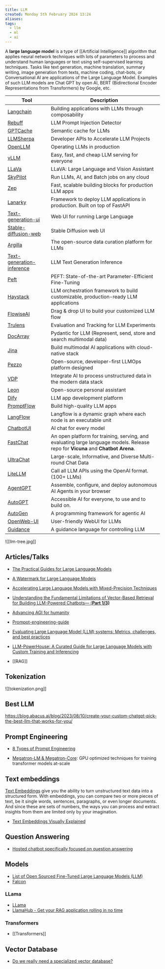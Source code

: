 ```yaml
---
title: LLM
created: Monday 5th February 2024 13:24
aliases: 
tags:
  - llm
  - ml
  - ai
---
```

A **large language model** is a type of [[Artificial Intelligence]] algorithm that applies neural network techniques with lots of parameters to process and understand human languages or text using self-supervised learning techniques. Tasks like text generation, machine translation, summary writing, image generation from texts, machine coding, chat-bots, or Conversational AI are applications of the Large Language Model. Examples of such LLM models are Chat GPT by open AI, BERT (Bidirectional Encoder Representations from Transformers) by Google, etc.

| Tool                                                                                  | Description                                                                                                                      |
| ------------------------------------------------------------------------------------- | -------------------------------------------------------------------------------------------------------------------------------- |
| [Langchain](https://github.com/hwchase17/langchain)                                   | Building applications with LLMs through composability                                                                            |
| [Rebuff](https://github.com/woop/rebuff)                                              | LLM Prompt Injection Detector                                                                                                    |
| [GPTCache](https://github.com/zilliztech/GPTCache)                                    | Semantic cache for LLMs                                                                                                          |
| [LLMSherpa](https://github.com/nlmatics/llmsherpa)                                    | Developer APIs to Accelerate LLM Projects                                                                                        |
| [OpenLLM](https://github.com/bentoml/OpenLLM)                                         | Operating LLMs in production                                                                                                     |
| [vLLM](https://github.com/vllm-project/vllm)                                          | Easy, fast, and cheap LLM serving for everyone                                                                                   |
| [LLaVa](https://github.com/haotian-liu/LLaVA)                                         | LLaVA: Large Language and Vision Assistant                                                                                       |
| [SkyPilot](https://github.com/skypilot-org/skypilot)                                  | Run LLMs, AI, and Batch jobs on any cloud                                                                                        |
| [Zep](https://github.com/getzep/zep)                                                  | Fast, scalable building blocks for production LLM apps                                                                           |
| [Lanarky](https://github.com/ajndkr/lanarky)                                          | Framework to deploy LLM applications in production. Built on top of FastAPI                                                      |
| [Text-generation-ui](https://github.com/oobabooga/text-generation-webui)              | Web UI for running Large Language                                                                                                |
| [Stable-diffusion-web](https://github.com/AUTOMATIC1111/stable-diffusion-webui)       | Stable Diffusion web UI                                                                                                          |
| [Argilla](https://github.com/argilla-io/argilla)                                      | The open-source data curation platform for LLMs                                                                                  |
| [Text-generation-inference](https://github.com/huggingface/text-generation-inference) | LLM Text Generation Inference                                                                                                    |
| [Peft](https://pypi.org/project/peft/)                                                | PEFT: State-of-the-art Parameter-Efficient Fine-Tuning                                                                           |
| [Haystack](https://haystack.deepset.ai/)                                              | LLM orchestration framework to build customizable, production-ready LLM applications                                             |
| [FlowiseAI](https://github.com/FlowiseAI/Flowise)                                     | Drag & drop UI to build your customized LLM flow                                                                                 |
| [Trulens](https://github.com/truera/trulens)                                          | Evaluation and Tracking for LLM Experiments                                                                                      |
| [DocArray](https://github.com/docarray/docarray)                                      | Pydantic for LLM (Represent, send, store and search multimodal data)                                                             |
| [Jina](https://github.com/jina-ai/jina)                                               | Build multimodal AI applications with cloud-native stack                                                                         |
| [Pezzo](https://github.com/pezzolabs/pezzo)                                           | Open-source, developer-first LLMOps platform designed                                                                            |
| [VDP](https://github.com/instill-ai/vdp)                                              | Integrate AI to process unstructured data in the modern data stack                                                               |
| [Leon](https://github.com/leon-ai/leon)                                               | Open-source personal assistant                                                                                                   |
| [Dify](https://github.com/langgenius/dify)                                            | LLM app development platform                                                                                                     |
| [PromptFlow](https://github.com/microsoft/promptflow)                                 | Build high-quality LLM apps                                                                                                      |
| [LangFlow](https://github.com/langflow-ai/langflow)                                   | Langflow is a dynamic graph where each node is an executable unit                                                                |
| [ChatbotUI](https://github.com/mckaywrigley/chatbot-ui)                               | AI chat for every model                                                                                                          |
| [FastChat](https://github.com/lm-sys/FastChat)                                        | An open platform for training, serving, and evaluating large language models. Release repo for **Vicuna** and **Chatbot Arena**. |
| [UltraChat](https://github.com/thunlp/UltraChat)                                      | Large-scale, Informative, and Diverse Multi-round Chat Data                                                                      |
| [LiteLLM](https://github.com/BerriAI/litellm)                                         | Call all LLM APIs using the OpenAI format. (100+ LLMs)                                                                           |
| [AgentGPT](https://github.com/reworkd/AgentGPT)                                       | Assemble, configure, and deploy autonomous AI Agents in your browser                                                             |
| [AutoGPT](https://github.com/Significant-Gravitas/AutoGPT)                            | Accessible AI for everyone, to use and to build on.                                                                              |
| [AutoGen](https://github.com/microsoft/autogen)                                       | A programming framework for agentic AI                                                                                           |
| [OpenWeb-UI](https://github.com/open-webui/open-webui)                                | User-friendly WebUI for LLMs                                                                                                     |
| [Guidance](https://github.com/guidance-ai/guidance)                                   | A guidance language for controlling LLM                                                                                          |


![[llm-tree.jpg]]

## Articles/Talks

- [The Practical Guides for Large Language Models](https://github.com/Mooler0410/LLMsPracticalGuide)
- [A Watermark for Large Language Models](https://github.com/jwkirchenbauer/lm-watermarking)
- [Accelerating Large Language Models with Mixed-Precision Techniques](https://lightning.ai/pages/community/tutorial/accelerating-large-language-models-with-mixed-precision-techniques/)
- [Understanding the Fundamental Limitations of Vector-Based Retrieval for Building LLM-Powered Chatbots— (**Part 1/3)**](https://medium.com/thirdai-blog/understanding-the-fundamental-limitations-of-vector-based-retrieval-for-building-llm-powered-48bb7b5a57b3)
- [Advancing AGI for humanity](https://thegenerality.com/agi/index.html)
- [Prompot-engineering-guide](https://github.com/dair-ai/Prompt-Engineering-Guide)
- [Evaluating Large Language Model (LLM) systems: Metrics, challenges, and best practices](https://medium.com/data-science-at-microsoft/evaluating-llm-systems-metrics-challenges-and-best-practices-664ac25be7e5)
- [LLM-PowerHouse: A Curated Guide for Large Language Models with Custom Training and Inferencing](https://github.com/ghimiresunil/LLM-PowerHouse-A-Curated-Guide-for-Large-Language-Models-with-Custom-Training-and-Inferencing)

- [[RAG]]

## Tokenization

![[tokenization.png]]

## Best LLM

https://blog.abacus.ai/blog/2023/08/10/create-your-custom-chatgpt-pick-the-best-llm-that-works-for-you/
## Prompt Engineering

- [8 Types of Prompt Engineering](https://medium.com/@amiraryani/8-types-of-prompt-engineering-5322fff77bdf)

 - [Megatron-LM & Megatron-Core](https://github.com/NVIDIA/Megatron-LM): GPU optimized techniques for training transformer models at-scale
## Text embeddings

[Text Embeddings](https://docs.cohere.ai/embedding-wiki?ref=cohere-ai.ghost.io) give you the ability to turn unstructured text data into a structured form. With embeddings, you can compare two or more pieces of text, be it single words, sentences, paragraphs, or even longer documents. And since these are sets of numbers, the ways you can process and extract insights from them are limited only by your imagination.

- [Text Embeddings Visually Explained](https://cohere.com/blog/text-embeddings)
## Question Answering

- [Hosted chatbot specifically focused on question answering](https://github.com/hwchase17/chat-langchain)
## Models

- [List of Open Sourced Fine-Tuned Large Language Models (LLM)](https://medium.com/geekculture/list-of-open-sourced-fine-tuned-large-language-models-llm-8d95a2e0dc76)
- [Falcon](https://github.com/Sentdex/Falcon-LLM/)

### LLama

- [LLama](https://github.com/facebookresearch/llama)
- [LlamaHub - Get your RAG application rolling in no time](https://llamahub.ai/)
### Transformers

- [[Transformers]]

## Vector Database

- [Do we really need a specialized vector database?](https://modelz.ai/blog/pgvector)